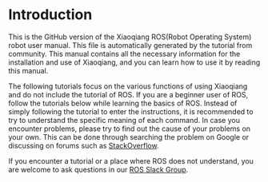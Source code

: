 # Introduction

This is the GitHub version of the Xiaoqiang ROS(Robot Operating System) robot user manual.
This file is automatically generated by the tutorial from community. This manual contains all the necessary information for the installation and use of Xiaoqiang, and you can learn how to use it by reading this manual.

The following tutorials focus on the various functions of using Xiaoqiang and do not include the tutorial of ROS. If you are a beginner user of ROS, follow the tutorials below while learning the basics of ROS.
Instead of simply following the tutorial to enter the instructions, it is recommended to try to understand the specific meaning of each command. In case you encounter problems, please try to find out the cause of your problems on your own. This can be done through searching the problem on Google or discussing on forums such as [StackOverflow](https://stackoverflow.com/).

If you encounter a tutorial or a place where ROS does not understand, you are welcome to ask questions in our [ROS Slack Group](https://join.slack.com/t/bluewhale-robot/shared_invite/enQtNDQwODQwNjkxNjgzLWRmZjA3NzQ1M2IyNTY4MzhkYmFlYzA2MmE1NjZjNzFjODRhOTI3OTVjYjFlNmFjNGE5MzliNjMwOTcxZjIwMjE).
